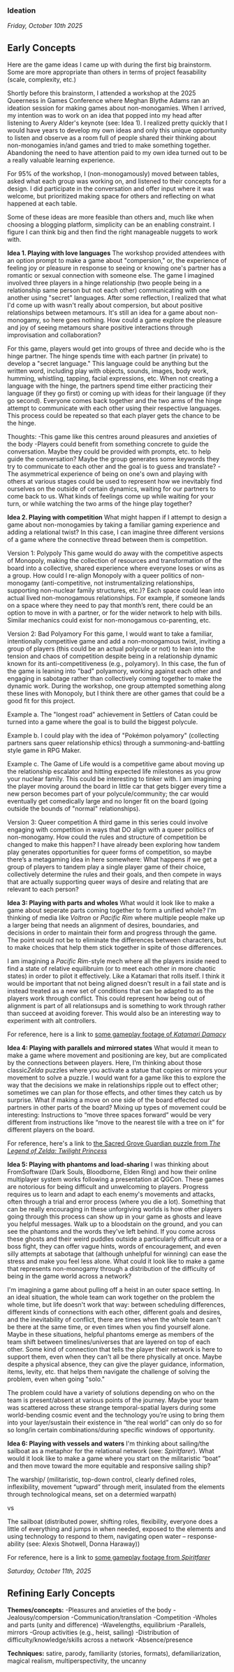 ### Ideation

*Friday, October 10th 2025*

## Early Concepts

Here are the game ideas I came up with during the first big brainstorm. Some are more appropriate than others in terms of project feasability (scale, complexity, etc.)

Shortly before this brainstorm, I attended a workshop at the 2025 Queerness in Games Conference where Meghan Blythe Adams ran an ideation session for making games about non-monogamies. When I arrived, my intention was to work on an idea that popped into my head after listening to Avery Alder's keynote (see: Idea 1). I realized pretty quickly that I would have years to develop my own ideas and only this unique opportunity to listen and observe as a room full of people shared their thinking about non-monogamies in/and games and tried to make something together. Abandoning the need to have attention paid to my own idea turned out to be a really valuable learning experience. 

For 95% of the workshop, I (non-monogamously) moved between tables, asked what each group was working on, and listened to their concepts for a design. I did participate in the conversation and offer input where it was welcome, but prioritized making space for others and reflecting on what happened at each table.

Some of these ideas are more feasible than others and, much like when choosing a blogging platform, simplicity can be an enabling constraint. I figure I can think big and then find the right manageable nuggets to work with.

**Idea 1. Playing with love languages**
The workshop provided attendees with an option prompt to make a game about "compersion," or, the experience of feeling joy or pleasure in response to seeing or knowing one's partner has a romantic or sexual connection with someone else. The game I imagined involved three players in a hinge relationship (two people being in a relationship same person but not each other) communicating with one another using "secret" languages. After some reflection, I realized that what I'd come up with wasn't really about compersion, but about positive relationships between metamours. It's still an idea for a game about non-monogamy, so here goes nothing. How could a game explore the pleasure and joy of seeing metamours share positive interactions through improvisation and collaboration? 

For this game, players would get into groups of three and decide who is the hinge partner. The hinge spends time with each partner (in private) to develop a "secret language." This language could be anything but the written word, including play with objects, sounds, images, body work, humming, whistling, tapping, facial expressions, etc. When not creating a language with the hinge, the partners spend time either practicing their language (if they go first) or coming up with ideas for their language (if they go second). Everyone comes back together and the two arms of the hinge attempt to communicate with each other using their respective languages. This process could be repeated so that each player gets the chance to be the hinge. 

Thoughts:
-This game like this centres around pleasures and anxieties of the body
-Players could benefit from something concrete to guide the conversation. Maybe they could be provided with prompts, etc. to help guide the conversation? Maybe the group generates some keywords they try to communicate to each other and the goal is to guess and translate?
-The asymmetrical experience of being on one's own and playing with others at various stages could be used to represent how we inevitably find ourselves on the outside of certain dynamics, waiting for our partners to come back to us. What kinds of feelings come up while waiting for your turn, or while watching the two arms of the hinge play together? 

**Idea 2. Playing with competition**
What might happen if I attempt to design a game about non-monogamies by taking a familiar gaming experience and adding a relational twist? In this case, I can imagine three different versions of a game where the connective thread between them is competition. 

Version 1: Polypoly
This game would do away with the competitive aspects of Monopoly, making the collection of resources and transformation of the board into a collective, shared experience where everyone loses or wins as a group. How could I re-align Monopoly with a queer politics of non-monogamy (anti-competitive, not instrumentalizing relationships, supporting non-nuclear family structures, etc.)? Each space could lean into actual lived non-monogamous relationships. For example, if someone lands on a space where they need to pay that month’s rent, there could be an option to move in with a partner, or for the wider network to help with bills. Similar mechanics could exist for non-monogamous co-parenting, etc.

Version 2: Bad Polyamory
For this game, I would want to take a familiar, intentionally competitive game and add a non-monogamous twist, inviting a group of players (this could be an actual polycule or not) to lean into the tension and chaos of competition despite being in a relationship dynamic known for its anti-competitiveness (e.g., polyamory). In this case, the fun of the game is leaning into "bad" polyamory, working against each other and engaging in sabotage rather than collectively coming together to make the dynamic work. During the workshop, one group attempted something along these lines with Monopoly, but I think there are other games that could be a good fit for this project.

Example a. 
The "longest road" achievement in Settlers of Catan could be turned into a game where the goal is to build the biggest polycule. 

Example b. 
I could play with the idea of "Pokémon polyamory" (collecting partners sans queer relationship ethics) through a summoning-and-battling style game in RPG Maker. 

Example c. 
The Game of Life would is a competitive game about moving up the relationship escalator and hitting expected life milestones as you grow your nuclear family. This could be interesting to tinker with. I am imagining the player moving around the board in little car that gets bigger every time a new person becomes part of your polycule/community; the car would eventually get comedically large and no longer fit on the board (going outside the bounds of "normal" relationships).

Version 3: Queer competition
A third game in this series could involve engaging with competition in ways that DO align with a queer politics of non-monogamy. How could the rules and structure of competition be changed to make this happen? I have already been exploring how tandem play generates opportunities for queer forms of competition, so maybe there’s a metagaming idea in here somewhere: What happens if we get a group of players to tandem play a single player game of their choice, collectively determine the rules and their goals, and then compete in ways that are actually supporting queer ways of desire and relating that are relevant to each person? 

**Idea 3: Playing with parts and wholes**
What would it look like to make a game about seperate parts coming together to form a unified whole? I'm thinking of media like *Voltron* or *Pacific Rim* where multiple people make up a larger being that needs an alignment of desires, boundaries, and decisions in order to maintain their form and progress through the game. The point would not be to eliminate the differences between characters, but to make choices that help them stick together in spite of those differences. 

I am imagining a *Pacific Rim*-style mech where all the players inside need to find a state of relative equilibruim (or to meet each other in more chaotic states) in order to pilot it effectively. Like a Katamari that rolls itself. I think it would be important that not being aligned doesn't result in a fail state and is instead treated as a new set of conditions that can be adapted to as the players work through conflict. This could represent how being out of alignment is part of all relationsups and is something to work through rather than succeed at avoiding forever. This would also be an interesting way to experiment with alt controllers. 

For reference, here is a link to [some gameplay footage of *Katamari Damacy*](https://www.youtube.com/watch?v=zJdER-F_zJo) 

**Idea 4: Playing with parallels and mirrored states**
What would it mean to make a game where movement and positioning are key, but are complicated by the connections between players. Here, I’m thinking about those classic*Zelda* puzzles where you activate a statue that copies or mirrors your movement to solve a puzzle. I would want for a game like this to explore the way that the decisions we make in relationships ripple out to effect other; sometimes we can plan for those effects, and other times they catch us by surprise. What if making a move on one side of the board effected our partners in other parts of the board? Mixing up types of movement could be interesting: Instructions to “move three spaces forward” would be very different from instructions like “move to the nearest tile with a tree on it” for different players on the board.

For reference, here's a link to [the Sacred Grove Guardian puzzle from *The Legend of Zelda: Twilight Princess*](https://www.youtube.com/watch?v=SERx6pByLE)

**Idea 5: Playing with phantoms and load-sharing**
I was thinking about FromSoftware (Dark Souls, Bloodborne, Elden Ring) and how their online multiplayer system works following a presentation at QGCon. These games are notorious for being difficult and unwelcoming to players. Progress requires us to learn and adapt to each enemy's movements and attacks, often through a trial and error process (where you die a lot). Something that can be really encouraging in these unforgiving worlds is how other players going through this process can show up in your game as ghosts and leave you helpful messages. Walk up to a bloodstain on the ground, and you can see the phantoms and the words they've left behind. If you come across these ghosts and their weird puddles outside a particularly difficult area or a boss fight, they can offer vague hints, words of encouragement, and even silly attempts at sabotage that (although unhelpful for winning) can ease the stress and make you feel less alone. What could it look like to make a game that represents non-monogamy through a distribution of the difficulty of being in the game world across a network?

I'm imagining a game about pulling off a heist in an outer space setting. In an ideal situation, the whole team can work together on the problem the whole time, but life doesn't work that way: between scheduling differences, different kinds of connections with each other, different goals and desires, and the inevitability of conflict, there are times when the whole team can't be there at the same time, or even times when you find yourself alone. Maybe in these situations, helpful phantoms emerge as members of the team shift between timelines/universes that are layered on top of each other. Some kind of connection that tells the player their network is here to support them, even when they can't all be there physically at once. Maybe despite a physical absence, they can give the player guidance, information, items, levity, etc. that helps them navigate the challenge of solving the problem, even when going "solo."

The problem could have a variety of solutions depending on who on the team is present/absent at various points of the journey. Maybe your team was scattered across these strange temporal-spatial layers during some world-bending cosmic event and the technology you’re using to bring them into your layer/sustain their existence in “the real world” can only do so for so long/in certain combinations/during specific windows of opportunity. 

**Idea 6: Playing with vessels and waters**
I'm thinking about sailing/the sailboat as a metaphor for the relational network (see: *Spiritfarer*). What would it look like to make a game where you start on the militaristic “boat” and then move toward the more equitable and responsive sailing ship?

The warship/ (militaristic, top-down control, clearly defined roles, inflexibility, movement “upward” through merit, insulated from the elements through technological means, set on a determied warpath)

 vs 

The sailboat (distributed power, shifting roles, flexibility, everyone does a little of everything and jumps in when needed, exposed to the elements and using technology to respond to them, navigating open water – response-ability (see: Alexis Shotwell, Donna Haraway))

For reference, here is a link to [some gameplay footage from *Spiritfarer*](https://www.youtube.com/watch?v=W7_sn6eXz7U)

*Saturday, October 11th, 2025*

## Refining Early Concepts

**Themes/concepts:** 
-Pleasures and anxieties of the body
-Jealousy/compersion
-Communication/translation
-Competition
-Wholes and parts (unity and difference)
-Wavelengths, equilibrium
-Parallels, mirrors
-Group activities (e.g., heist, sailing)
-Distribution of difficulty/knowledge/skills across a network
-Absence/presence

**Techniques:** satire, parody, familiarity (stories, formats), defamiliarization, magical realism, multiperspectivity, the uncanny
